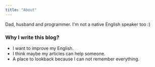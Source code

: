 ```yaml
---
title: "About"
---
```


Dad, husband and programmer. I'm not a native English speaker too :)

### Why I write this blog?

* I want to improve my English.
* I think maybe my articles can help someone.
* A place to lookback because I can not remember everything.
